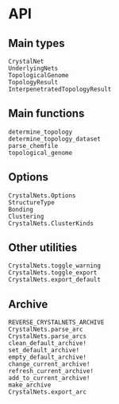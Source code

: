 # API

## Main types

```@docs
CrystalNet
UnderlyingNets
TopologicalGenome
TopologyResult
InterpenetratedTopologyResult
```

## Main functions

```@docs
determine_topology
determine_topology_dataset
parse_chemfile
topological_genome
```

## Options

```@docs
CrystalNets.Options
StructureType
Bonding
Clustering
CrystalNets.ClusterKinds
```

## Other utilities

```@docs
CrystalNets.toggle_warning
CrystalNets.toggle_export
CrystalNets.export_default
```

## Archive

```@docs
REVERSE_CRYSTALNETS_ARCHIVE
CrystalNets.parse_arc
CrystalNets.parse_arcs
clean_default_archive!
set_default_archive!
empty_default_archive!
change_current_archive!
refresh_current_archive!
add_to_current_archive!
make_archive
CrystalNets.export_arc
```
